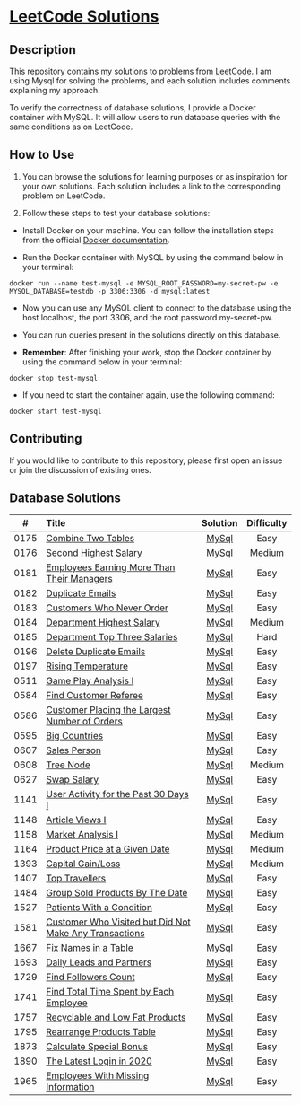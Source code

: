 # [LeetCode Solutions](https://github.com/sdimon13/leetCode)

## Description

This repository contains my solutions to problems from [LeetCode](https://leetcode.com/). I am using Mysql for solving
the
problems, and each solution includes comments explaining my approach.

To verify the correctness of database solutions, I provide a Docker container with MySQL. It will allow users to run
database queries with the same conditions as on LeetCode.

## How to Use

1. You can browse the solutions for learning purposes or as inspiration for your own solutions. Each solution includes a
   link to the corresponding problem on LeetCode.

2. Follow these steps to test your database solutions:

- Install Docker on your machine. You can follow the installation steps from the
  official [Docker documentation](https://docs.docker.com/get-docker/).

- Run the Docker container with MySQL by using the command below in your terminal:

`docker run --name test-mysql -e MYSQL_ROOT_PASSWORD=my-secret-pw -e MYSQL_DATABASE=testdb -p 3306:3306 -d mysql:latest`

- Now you can use any MySQL client to connect to the database using the host localhost, the port 3306, and the root
  password my-secret-pw.

- You can run queries present in the solutions directly on this database.

- **Remember**: After finishing your work, stop the Docker container by using the command below in your terminal:

`docker stop test-mysql`

- If you need to start the container again, use the following command:

`docker start test-mysql`

## Contributing

If you would like to contribute to this repository, please first open an issue or join the discussion of existing ones.

## Database Solutions

|  #   | Title                                                                                                                                           |                            Solution                             | Difficulty |
|:----:|:------------------------------------------------------------------------------------------------------------------------------------------------|:---------------------------------------------------------------:|:----------:|
| 0175 | [Combine Two Tables](https://leetcode.com/problems/combine-two-tables/)                                                                         |                   [MySql](combine-two-tables)                   |    Easy    |
| 0176 | [Second Highest Salary](https://leetcode.com/problems/second-highest-salary/)                                                                   |                 [MySql](second-highest-salary)                  |   Medium   |
| 0181 | [Employees Earning More Than Their Managers](https://leetcode.com/problems/employees-earning-more-than-their-managers/)                         |       [MySql](employees-earning-more-than-their-managers)       |    Easy    |
| 0182 | [Duplicate Emails](https://leetcode.com/problems/duplicate-emails/)                                                                             |                    [MySql](duplicate-emails)                    |    Easy    |
| 0183 | [Customers Who Never Order](https://leetcode.com/problems/customers-who-never-order/)                                                           |               [MySql](customers-who-never-order)                |    Easy    |
| 0184 | [Department Highest Salary](https://leetcode.com/problems/department-highest-salary/)                                                           |               [MySql](department-highest-salary)                |   Medium   |
| 0185 | [Department Top Three Salaries](https://leetcode.com/problems/department-top-three-salaries/)                                                   |             [MySql](department-top-three-salaries)              |    Hard    |
| 0196 | [Delete Duplicate Emails](https://leetcode.com/problems/delete-duplicate-emails/)                                                               |                [MySql](delete-duplicate-emails)                 |    Easy    |
| 0197 | [Rising Temperature](https://leetcode.com/problems/rising-temperature/)                                                                         |                   [MySql](rising-temperature)                   |    Easy    |
| 0511 | [Game Play Analysis I](https://leetcode.com/problems/game-play-analysis-i/)                                                                     |                  [MySql](game-play-analysis-i)                  |    Easy    |
| 0584 | [Find Customer Referee](https://leetcode.com/problems/find-customer-referee/)                                                                   |                 [MySql](find-customer-referee)                  |    Easy    |
| 0586 | [Customer Placing the Largest Number of Orders](https://leetcode.com/problems/customer-placing-the-largest-number-of-orders/)                   |     [MySql](customer-placing-the-largest-number-of-orders)      |    Easy    |
| 0595 | [Big Countries](https://leetcode.com/problems/big-countries/)                                                                                   |                     [MySql](big-countries)                      |    Easy    |
| 0607 | [Sales Person](https://leetcode.com/problems/sales-person/)                                                                                     |                      [MySql](sales-person)                      |    Easy    |
| 0608 | [Tree Node](https://leetcode.com/problems/tree-node/)                                                                                           |                       [MySql](tree-node)                        |   Medium   |
| 0627 | [Swap Salary](https://leetcode.com/problems/swap-salary/)                                                                                       |                      [MySql](swap-salary)                       |    Easy    |
| 1141 | [User Activity for the Past 30 Days I](https://leetcode.com/problems/user-activity-for-the-past-30-days-i/)                                     |          [MySql](user-activity-for-the-past-30-days-i)          |    Easy    |
| 1148 | [Article Views I](https://leetcode.com/problems/article-views-i/)                                                                               |                    [MySql](article-views-i)                     |    Easy    |
| 1158 | [Market Analysis I](https://leetcode.com/problems/market-analysis-i/)                                                                           |                   [MySql](market-analysis-i)                    |   Medium   |
| 1164 | [Product Price at a Given Date](https://leetcode.com/problems/product-price-at-a-given-date/)                                                   |             [MySql](product-price-at-a-given-date)              |   Medium   |
| 1393 | [Capital Gain/Loss](https://leetcode.com/problems/capital-gainloss/)                                                                            |                    [MySql](capital-gainloss)                    |   Medium   |
| 1407 | [Top Travellers](https://leetcode.com/problems/top-travellers/)                                                                                 |                     [MySql](top-travellers)                     |    Easy    |
| 1484 | [Group Sold Products By The Date](https://leetcode.com/problems/group-sold-products-by-the-date/)                                               |            [MySql](group-sold-products-by-the-date)             |    Easy    |
| 1527 | [Patients With a Condition](https://leetcode.com/problems/patients-with-a-condition/)                                                           |               [MySql](patients-with-a-condition)                |    Easy    |
| 1581 | [Customer Who Visited but Did Not Make Any Transactions](https://leetcode.com/problems/customer-who-visited-but-did-not-make-any-transactions/) | [MySql](customer-who-visited-but-did-not-make-any-transactions) |    Easy    |
| 1667 | [Fix Names in a Table](https://leetcode.com/problems/fix-names-in-a-table/)                                                                     |                  [MySql](fix-names-in-a-table)                  |    Easy    |
| 1693 | [Daily Leads and Partners](https://leetcode.com/problems/daily-leads-and-partners/)                                                             |                [MySql](daily-leads-and-partners)                |    Easy    |
| 1729 | [Find Followers Count](https://leetcode.com/problems/find-followers-count/)                                                                     |                  [MySql](find-followers-count)                  |    Easy    |
| 1741 | [Find Total Time Spent by Each Employee](https://leetcode.com/problems/find-total-time-spent-by-each-employee/)                                 |         [MySql](find-total-time-spent-by-each-employee)         |    Easy    |
| 1757 | [Recyclable and Low Fat Products](https://leetcode.com/problems/recyclable-and-low-fat-products/)                                               |            [MySql](recyclable-and-low-fat-products)             |    Easy    |
| 1795 | [Rearrange Products Table](https://leetcode.com/problems/rearrange-products-table/)                                                             |                [MySql](rearrange-products-table)                |    Easy    |
| 1873 | [Calculate Special Bonus](https://leetcode.com/problems/calculate-special-bonus/)                                                               |                [MySql](calculate-special-bonus)                 |    Easy    |
| 1890 | [The Latest Login in 2020](https://leetcode.com/problems/the-latest-login-in-2020/)                                                             |                [MySql](the-latest-login-in-2020)                |    Easy    |
| 1965 | [Employees With Missing Information](https://leetcode.com/problems/employees-with-missing-information/)                                         |           [MySql](employees-with-missing-information)           |    Easy    |
